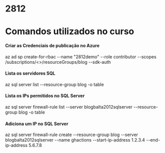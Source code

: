 # 2812


# Comandos utilizados no curso

#### Criar as Credenciais de publicação no Azure
az ad sp create-for-rbac --name "2812demo" --role contributor --scopes /subscriptions/<<SUBSCRIPTION>>/resourceGroups/blog --sdk-auth

#### Lista os servidores SQL
az sql server list --resource-group blog -o table

#### Lista os IPs permitidos no SQL Server
az sql server firewall-rule list --server blogbalta2012sqlserver --resource-group blog -o table

#### Adiciona um IP no SQL Server
az sql server firewall-rule create --resource-group blog --server blogbalta2012sqlserver --name ghactions --start-ip-address 1.2.3.4 --end-ip-address 5.6.7.8
